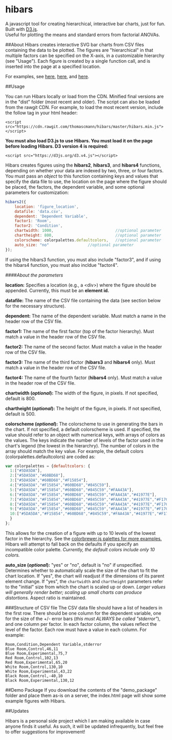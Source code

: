 # hibars
A javascript tool for creating hierarchical, interactive bar charts, just for fun. Built with <a href="https://d3js.org/">D3.js</a>. <br>Useful for plotting the means and standard errors from factorial ANOVAs.

##About
Hibars creates interactive SVG bar charts from CSV files containing the data to be plotted. The figures are "hierarchical" in that multiple factors can be specified on the X-axis, in a customizable hierarchy (see "Usage"). Each figure is created by a single function call, and is inserted into the page at a specified location.

For examples, see <a target="_blank" href="http://autoweb2.psych.cornell.edu/tmann/Charts/">here</a>, <a target="_blank" href="http://autoweb2.psych.cornell.edu/tmann/Charts/study3">here</a>, and <a target="_blank" href="http://autoweb2.psych.cornell.edu/tmann/Charts/demo_package/">here</a>.

##Usage

You can run Hibars locally or load from the CDN. Minified final versions are in the "dist" folder (most recent and older). The script can also be loaded from the rawgit CDN. For example, to load the most recent version, include the follow tag in your html header:

    <script src="https://cdn.rawgit.com/thomascmann/hibars/master/hibars.min.js"></script>

**You must also load D3.js to use Hibars. You must load it on the page before loading Hibars. D3 version 4 is required:**

    <script src="https://d3js.org/d3.v4.js"></script>

Hibars creates figures using the **hibars2**, **hibars3**, and **hibars4** functions, depending on whether your data are indexed by two, three, or four factors. You must pass an *object* to this function containing keys and values that specify the data file to use, the location on the page where the figure should be placed, the factors, the dependent variable, and some optional parameters for customization:

```javascript
hibars2({
	location: 'figure_location', 
	datafile: 'data.csv', 
	dependent: 'Dependent Variable', 
	factor1: 'Room', 
	factor2: 'Condition', 
	chartwidth: 1000,                        	//optional parameter
	chartheight: 800,                        	//optional parameter
	colorscheme: colorpalettes.defaultcolors, 	//optional parameter
	auto_size: "no"					//optional parameter
});
```

If using the hibars3 function, you must also include "factor3", and if using the hibars4 function, you must also incldue "factor4".

####*About the parameters*

**location:** Specifies a location (e.g., a \<div\>) where the figure should be appended. Currently, this must be an **element id.**

**datafile:** The name of the CSV file containing the data (see section below for the necessary structure).

**dependent:** The name of the dependent variable. Must match a name in the header row of the CSV file.

**factor1:** The name of the first factor (top of the factor hierarchy). Must match a value in the header row of the CSV file.

**factor2:** The name of the second factor. Must match a value in the header row of the CSV file.

**factor3:** The name of the third factor (**hibars3** and **hibars4** only). Must match a value in the header row of the CSV file.

**factor4:** The name of the fourth factor (**hibars4** only). Must match a value in the header row of the CSV file.

**chartwidth (*optional*):** The width of the figure, in pixels. If not specified, default is 800.

**chartheight (*optional*):** The height of the figure, in pixels. If not specified, default is 500.

**colorscheme (*optional*):** The colorscheme to use in generating the bars in the chart. If not specified, a default colorscheme is used. If specified, the value should refer to an object with numerical keys, with arrays of colors as the values. The keys indicate the number of levels of the factor used in the chart's legend (the lowest in the hierarchry). The number of colors in the array should match the key value. For example, the default colors (colorpalettes.defaultcolors) are coded as:

```javascript
var colorpalettes = {defaultcolors: {
  1:["#5DA5DA"],
  2:["#5DA5DA","#60BD68"],
  3:["#5DA5DA","#60BD68","#F15854"],
  4:["#5DA5DA","#F15854","#60BD68","#845C59"],
  5:["#5DA5DA","#F15854","#60BD68","#845C59","#FAA43A"],
  6:["#5DA5DA","#F15854","#60BD68","#845C59","#FAA43A","#41977E"],
  7:["#5DA5DA","#F15854","#60BD68","#845C59","#FAA43A","#41977E","#F17CB0"],
  8:["#5DA5DA","#F15854","#60BD68","#845C59","#FAA43A","#41977E","#F17CB0","#DECF3F"],
  9:["#5DA5DA","#F15854","#60BD68","#845C59","#FAA43A","#41977E","#F17CB0","#DECF3F","#B276B2"],
  10:["#5DA5DA","#F15854","#60BD68","#845C59","#FAA43A","#41977E","#F17CB0","#DECF3F","#B276B2","#C2D580"]
  }
};
```
This allows for the creation of a figure with up to 10 levels of the lowest factor in the hierarchy. See the <a href="https://github.com/axismaps/colorbrewer/">colorbrewer.js palettes for more examples.</a> Hibars will attempt to fall back on the defaults if you specify an incompatible color palette. *Currently, the default colors include only 10 colors.*

**auto_size (*optional*):** "yes" or "no", default is "no" if unspecified. Determines whether to automatically scale the size of the chart to fit the chart location. If "yes", the chart will readjust if the dimensions of its parent element change. If "yes", the ```chartwidth``` and ```chartheight``` parameters refer to the "initial" size from which the chart is scaled up or down. *Larger values will generally render better; scaling up small charts can produce distortions.* Aspect ratio is maintained.

###Structure of CSV file
The CSV data file should have a list of headers in the first row. There should be one column for the dependent variable, one for the size of the +/- error bars (*this must ALWAYS be called "stderror"*), and one column per factor. In each factor column, the values reflect the level of the factor. Each row must have a value in each column. For example:

    Room,Condition,Dependent Variable,stderror
    Blue Room,Control,46,11
    Blue Room,Experimental,75,7
    Red Room,Control,102,13
    Red Room,Experimental,65,20
    White Room,Control,130,10
    White Room,Experimental,43,22
    Black Room,Control,-40,10
    Black Room,Experimental,130,12

##Demo Package
If you download the contents of the "demo_package" folder and place them as-is on a server, the index.html page will show some example figures with Hibars.
  
##Updates

Hibars is a personal side project which I am making available in case anyone finds it useful. As such, it will be updated infrequently, but feel free to offer suggestions for improvement!
